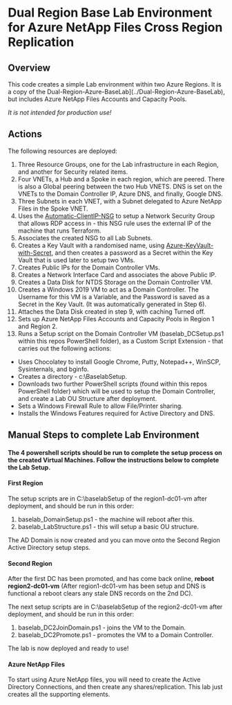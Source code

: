 # Dual Region Base Lab Environment for Azure NetApp Files Cross Region Replication

## Overview
This code creates a simple Lab environment within two Azure Regions. It is a copy of the Dual-Region-Azure-BaseLab](../Dual-Region-Azure-BaseLab), but includes Azure NetApp Files Accounts and Capacity Pools.

*It is not intended for production use!*

## Actions
The following resources are deployed:

1. Three Resource Groups, one for the Lab infrastructure in each Region, and another for Security related items.
2. Four VNETs, a Hub and a Spoke in each region, which are peered. There is also a Global peering between the two Hub VNETS. DNS is set on the VNETs to the Domain Controller IP, Azure DNS, and finally, Google DNS. 
3. Three Subnets in each VNET, with a Subnet delegated to Azure NetApp Files in the Spoke VNET. 
4. Uses the [Automatic-ClientIP-NSG](../Automatic-ClientIP-NSG) to setup a Network Security Group that allows RDP access in - this NSG rule uses the external IP of the machine that runs Terraform. 
5. Associates the created NSG to all Lab Subnets.
6. Creates a Key Vault with a randomised name, using [Azure-KeyVault-with-Secret](../Azure-KeyVault-with-Secret), and then creates a password as a Secret within the Key Vault that is used later to setup two VMs.
7. Creates Public IPs for the Domain Controller VMs.
8. Creates a Network Interface Card and associates the above Public IP.
9. Creates a Data Disk for NTDS Storage on the Domain Controller VM.
10. Creates a Windows 2019 VM to act as a Domain Controller. The Username for this VM is a Variable, and the Password is saved as a Secret in the Key Vault. (It was automatically generated in Step 6).
11. Attaches the Data Disk created in step 9, with caching Turned off. 
12. Sets up Azure NetApp Files Accounts and Capacity Pools in Region 1 and Region 2. 
13. Runs a Setup script on the Domain Controller VM (baselab_DCSetup.ps1 within this repos PowerShell folder), as a Custom Script Extension - that carries out the following actions:

  - Uses Chocolatey to install Google Chrome, Putty, Notepad++, WinSCP, Sysinternals, and bginfo.
  - Creates a directory - c:\BaselabSetup.
  - Downloads two further PowerShell scripts (found within this repos PowerShell folder) which will be used to setup the Domain Controller, and create a Lab OU Structure after deployment. 
  - Sets a Windows Firewall Rule to allow File/Printer sharing.
  - Installs the Windows Features required for Active Directory and DNS. 

## Manual Steps to complete Lab Environment
#### The 4 powershell scripts should be run to complete the setup process on the created Virtual Machines. Follow the instructions below to complete the Lab Setup.  

#### First Region 

The setup scripts are in C:\baselabSetup of the region1-dc01-vm after deployment, and should be run in this order:

1. baselab_DomainSetup.ps1 - the machine will reboot after this.
2. baselab_LabStructure.ps1 - this will setup a basic OU structure.

The AD Domain is now created and you can move onto the Second Region Active Directory setup steps. 

#### Second Region 

After the first DC has been promoted, and has come back online, <b>reboot region2-dc01-vm</b> (After region1-dc01-vm has been setup and DNS is functional a reboot clears any stale DNS records on the 2nd DC).

The next setup scripts are in C:\baselabSetup of the region2-dc01-vm after deployment, and should be run in this order:

1. baselab_DC2JoinDomain.ps1 - joins the VM to the Domain.
2. baselab_DC2Promote.ps1 - promotes the VM to a Domain Controller.

The lab is now deployed and ready to use!

#### Azure NetApp Files

To start using Azure NetApp files, you will need to create the Active Directory Connections, and then create any shares/replication. This lab just creates all the supporting elements. 
